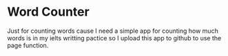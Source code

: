 # Word Counter
Just for counting words cause I need a simple app for counting how much words is in my ielts writting pactice so I upload this app to github to use the page function.